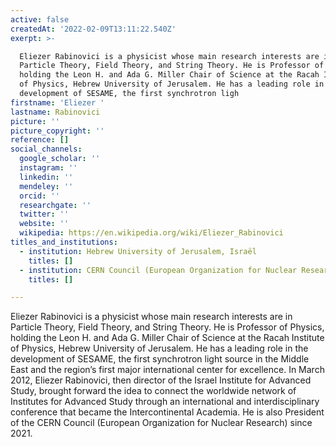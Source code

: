 ```yaml
---
active: false
createdAt: '2022-02-09T13:11:22.540Z'
exerpt: >-

  Eliezer Rabinovici is a physicist whose main research interests are in
  Particle Theory, Field Theory, and String Theory. He is Professor of Physics,
  holding the Leon H. and Ada G. Miller Chair of Science at the Racah Institute
  of Physics, Hebrew University of Jerusalem. He has a leading role in the
  development of SESAME, the first synchrotron ligh
firstname: 'Eliezer '
lastname: Rabinovici
picture: ''
picture_copyright: ''
reference: []
social_channels:
  google_scholar: ''
  instagram: ''
  linkedin: ''
  mendeley: ''
  orcid: ''
  researchgate: ''
  twitter: ''
  website: ''
  wikipedia: https://en.wikipedia.org/wiki/Eliezer_Rabinovici
titles_and_institutions:
  - institution: Hebrew University of Jerusalem, Israël
    titles: []
  - institution: CERN Council (European Organization for Nuclear Research)
    titles: []

---
```


Eliezer Rabinovici is a physicist whose main research interests are in Particle Theory, Field Theory, and String Theory. He is Professor of Physics, holding the Leon H. and Ada G. Miller Chair of Science at the Racah Institute of Physics, Hebrew University of Jerusalem. He has a leading role in the development of SESAME, the first synchrotron light source in the Middle East and the region’s first major international center for excellence. In March 2012, Eliezer Rabinovici, then director of the Israel Institute for Advanced Study, brought forward the idea to connect the worldwide network of Institutes for Advanced Study through an international and interdisciplinary conference that became the Intercontinental Academia. He is also President of the CERN Council (European Organization for Nuclear Research) since 2021.
